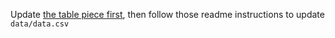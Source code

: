 Update [the table piece first](https://bitbucket.org/ajcnewsapp/georgia-news-lab-table), then follow those readme instructions to update `data/data.csv`